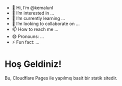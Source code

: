 - 👋 Hi, I’m @kemalunl
- 👀 I’m interested in ...
- 🌱 I’m currently learning ...
- 💞️ I’m looking to collaborate on ...
- 📫 How to reach me ...
- 😄 Pronouns: ...
- ⚡ Fun fact: ...

<!---
kemalunl/kemalunl is a ✨ special ✨ repository because its `README.md` (this file) appears on your GitHub profile.
You can click the Preview link to take a look at your changes.
--->
<!-- index.html -->
<!DOCTYPE html>
<html>
<head>
  <title>Benim Sitem</title>
  <meta charset="utf-8">
</head>
<body>
  <h1>Hoş Geldiniz!</h1>
  <p>Bu, Cloudflare Pages ile yapılmış basit bir statik sitedir.</p>
</body>
</html>
